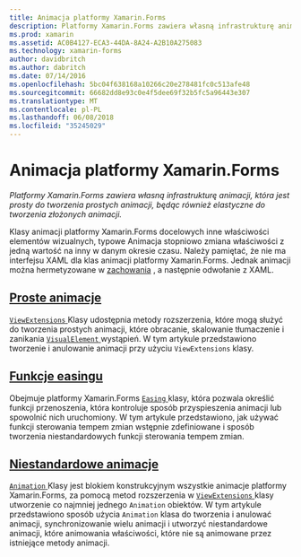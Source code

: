 ```yaml
---
title: Animacja platformy Xamarin.Forms
description: Platformy Xamarin.Forms zawiera własną infrastrukturę animacji, która jest prosty do tworzenia prostych animacji, będąc również elastyczne do tworzenia złożonych animacji.
ms.prod: xamarin
ms.assetid: AC0B4127-ECA3-44DA-8A24-A2B10A275083
ms.technology: xamarin-forms
author: davidbritch
ms.author: dabritch
ms.date: 07/14/2016
ms.openlocfilehash: 5bc04f638168a10266c20e278481fc0c513afe48
ms.sourcegitcommit: 66682dd8e93c0e4f5dee69f32b5fc5a96443e307
ms.translationtype: MT
ms.contentlocale: pl-PL
ms.lasthandoff: 06/08/2018
ms.locfileid: "35245029"
---
```

# <a name="animation-in-xamarinforms"></a>Animacja platformy Xamarin.Forms

_Platformy Xamarin.Forms zawiera własną infrastrukturę animacji, która jest prosty do tworzenia prostych animacji, będąc również elastyczne do tworzenia złożonych animacji._

Klasy animacji platformy Xamarin.Forms docelowych inne właściwości elementów wizualnych, typowe Animacja stopniowo zmiana właściwości z jedną wartość na inny w danym okresie czasu. Należy pamiętać, że nie ma interfejsu XAML dla klas animacji platformy Xamarin.Forms. Jednak animacji można hermetyzowane w [zachowania](~/xamarin-forms/app-fundamentals/behaviors/index.md) , a następnie odwołanie z XAML.

## <a name="simple-animationssimplemd"></a>[Proste animacje](simple.md)

[ `ViewExtensions` ](https://developer.xamarin.com/api/type/Xamarin.Forms.ViewExtensions/) Klasy udostępnia metody rozszerzenia, które mogą służyć do tworzenia prostych animacji, które obracanie, skalowanie tłumaczenie i zanikania [ `VisualElement` ](https://developer.xamarin.com/api/type/Xamarin.Forms.VisualElement/) wystąpień. W tym artykule przedstawiono tworzenie i anulowanie animacji przy użyciu `ViewExtensions` klasy.

## <a name="easing-functionseasingmd"></a>[Funkcje easingu](easing.md)

Obejmuje platformy Xamarin.Forms [ `Easing` ](https://developer.xamarin.com/api/type/Xamarin.Forms.Easing/) klasy, która pozwala określić funkcji przenoszenia, która kontroluje sposób przyspieszenia animacji lub spowolnić nich uruchomiony. W tym artykule przedstawiono, jak używać funkcji sterowania tempem zmian wstępnie zdefiniowane i sposób tworzenia niestandardowych funkcji sterowania tempem zmian.

## <a name="custom-animationscustommd"></a>[Niestandardowe animacje](custom.md)

[ `Animation` ](https://developer.xamarin.com/api/type/Xamarin.Forms.Animation/) Klasy jest blokiem konstrukcyjnym wszystkie animacje platformy Xamarin.Forms, za pomocą metod rozszerzenia w [ `ViewExtensions` ](https://developer.xamarin.com/api/type/Xamarin.Forms.ViewExtensions/) klasy utworzenie co najmniej jednego `Animation` obiektów. W tym artykule przedstawiono sposób użycia `Animation` klasa do tworzenia i anulować animacji, synchronizowanie wielu animacji i utworzyć niestandardowe animacji, które animowania właściwości, które nie są animowane przez istniejące metody animacji.
